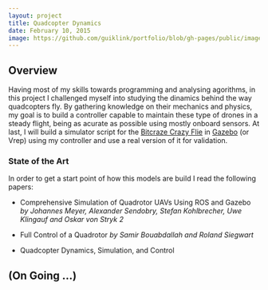 ```yaml
---
layout: project
title: Quadcopter Dynamics
date: February 10, 2015
image: https://github.com/guiklink/portfolio/blob/gh-pages/public/images/crazyflie.JPG?raw=true
---
```


## Overview
Having most of my skills towards programming and analysing agorithms, in this project I challenged myself into studying the dinamics behind the way quadcopters fly. By gathering knowledge on their mechanics and physics, my goal is to build a controller capable to maintain these type of drones in a steady flight, being as acurate as possible using mostly onboard sensors. At last, I will build a simulator script for the [Bitcraze Crazy Flie](http://www.bitcraze.se/crazyflie/) in [Gazebo](http://gazebosim.org/) (or Vrep) using my controller and use a real version of it for validation.

### State of the Art
In order to get a start point of how this models are build I read the following papers:

* Comprehensive Simulation of Quadrotor UAVs Using ROS and Gazebo *by Johannes Meyer, Alexander Sendobry, Stefan Kohlbrecher, Uwe Klingauf and Oskar von Stryk 2*

* Full Control of a Quadrotor *by Samir Bouabdallah and Roland Siegwart*

* Quadcopter Dynamics, Simulation, and Control


## (On Going ...)
